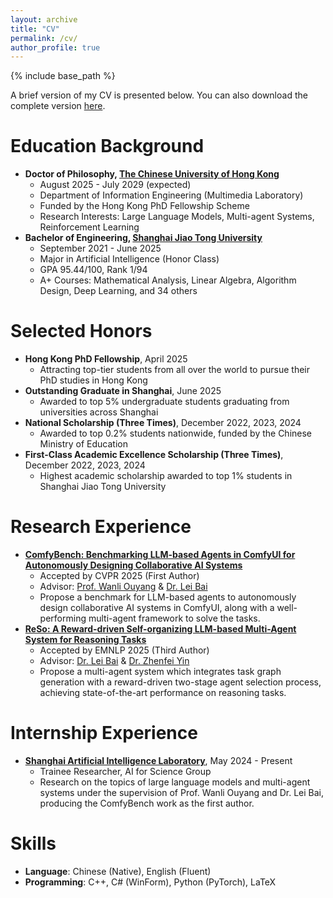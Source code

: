 ```yaml
---
layout: archive
title: "CV"
permalink: /cv/
author_profile: true
---
```


{% include base_path %}

A brief version of my CV is presented below. You can also download the complete version [here](https://xxyqwq.cn/files/resume.pdf).

Education Background
======
- **Doctor of Philosophy, [The Chinese University of Hong Kong](https://www.cuhk.edu.hk/english/aboutus/university-intro.html)**
  - August 2025 - July 2029 (expected)
  - Department of Information Engineering (Multimedia Laboratory)
  - Funded by the Hong Kong PhD Fellowship Scheme
  - Research Interests: Large Language Models, Multi-agent Systems, Reinforcement Learning
- **Bachelor of Engineering, [Shanghai Jiao Tong University](https://en.sjtu.edu.cn/about/general_information)**
  - September 2021 - June 2025
  - Major in Artificial Intelligence (Honor Class)
  - GPA 95.44/100, Rank 1/94
  - A+ Courses: Mathematical Analysis, Linear Algebra, Algorithm Design, Deep Learning, and 34 others

Selected Honors
======
- **Hong Kong PhD Fellowship**, April 2025
  - Attracting top-tier students from all over the world to pursue their PhD studies in Hong Kong
- **Outstanding Graduate in Shanghai**, June 2025
  - Awarded to top 5% undergraduate students graduating from universities across Shanghai
- **National Scholarship (Three Times)**, December 2022, 2023, 2024
  - Awarded to top 0.2% students nationwide, funded by the Chinese Ministry of Education
- **First-Class Academic Excellence Scholarship (Three Times)**, December 2022, 2023, 2024
  - Highest academic scholarship awarded to top 1% students in Shanghai Jiao Tong University

Research Experience
======
- **[ComfyBench: Benchmarking LLM-based Agents in ComfyUI for Autonomously Designing Collaborative AI Systems](https://arxiv.org/abs/2409.01392)**
  - Accepted by CVPR 2025 (First Author)
  - Advisor: [Prof. Wanli Ouyang](https://wlouyang.github.io/) & [Dr. Lei Bai](http://leibai.site/)
  - Propose a benchmark for LLM-based agents to autonomously design collaborative AI systems in ComfyUI, along with a well-performing multi-agent framework to solve the tasks.
- **[ReSo: A Reward-driven Self-organizing LLM-based Multi-Agent System for Reasoning Tasks](https://arxiv.org/abs/2503.02390)**
  - Accepted by EMNLP 2025 (Third Author)
  - Advisor: [Dr. Lei Bai](http://leibai.site/) & [Dr. Zhenfei Yin](https://yinzhenfei.github.io/)
  - Propose a multi-agent system which integrates task graph generation with a reward-driven two-stage agent selection process, achieving state-of-the-art performance on reasoning tasks.

Internship Experience
======
- **[Shanghai Artificial Intelligence Laboratory](https://www.shlab.org.cn/aboutus)**, May 2024 - Present
  - Trainee Researcher, AI for Science Group
  - Research on the topics of large language models and multi-agent systems under the supervision of Prof. Wanli Ouyang and Dr. Lei Bai, producing the ComfyBench work as the first author.

Skills
======
- **Language**: Chinese (Native), English (Fluent)
- **Programming**: C++, C# (WinForm), Python (PyTorch), LaTeX
